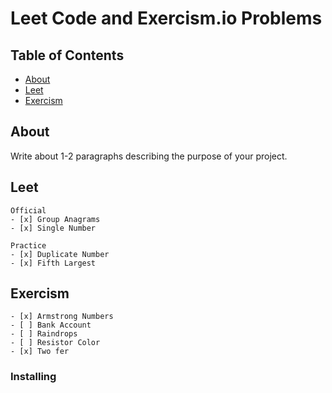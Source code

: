 # Leet Code and Exercism.io Problems

## Table of Contents

- [About](#about)
- [Leet](#leet)
- [Exercism](#exercism)


## About <a name = "about"></a>

Write about 1-2 paragraphs describing the purpose of your project.


## __Leet__ <a name = 'leet'></a>

    Official
    - [x] Group Anagrams
    - [x] Single Number

    Practice
    - [x] Duplicate Number
    - [x] Fifth Largest



## __Exercism__ <a name = 'exercism'></a>

    - [x] Armstrong Numbers
    - [ ] Bank Account
    - [ ] Raindrops
    - [ ] Resistor Color
    - [x] Two fer


### Installing
